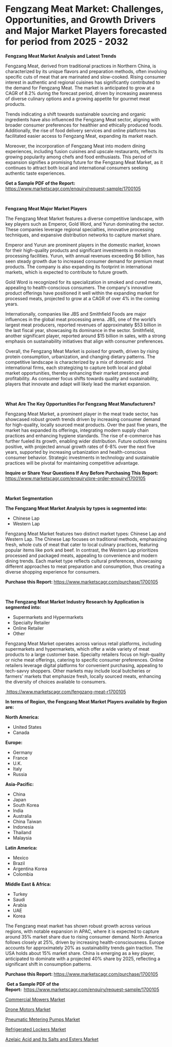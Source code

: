 <p><h1>Fengzang Meat Market: Challenges, Opportunities, and Growth Drivers and Major Market Players forecasted for period from 2025 - 2032</h1></p><p><strong>Fengzang Meat Market Analysis and Latest Trends</strong></p>
<p><p>Fengzang Meat, derived from traditional practices in Northern China, is characterized by its unique flavors and preparation methods, often involving specific cuts of meat that are marinated and slow-cooked. Rising consumer interest in authentic and regional cuisines has significantly contributed to the demand for Fengzang Meat. The market is anticipated to grow at a CAGR of 8.2% during the forecast period, driven by increasing awareness of diverse culinary options and a growing appetite for gourmet meat products.</p><p>Trends indicating a shift towards sustainable sourcing and organic ingredients have also influenced the Fengzang Meat sector, aligning with broader consumer preferences for healthier and ethically produced foods. Additionally, the rise of food delivery services and online platforms has facilitated easier access to Fengzang Meat, expanding its market reach. </p><p>Moreover, the incorporation of Fengzang Meat into modern dining experiences, including fusion cuisines and upscale restaurants, reflects its growing popularity among chefs and food enthusiasts. This period of expansion signifies a promising future for the Fengzang Meat Market, as it continues to attract both local and international consumers seeking authentic taste experiences.</p></p>
<p><strong>Get a Sample PDF of the Report:&nbsp;</strong> <a href="https://www.marketscagr.com/enquiry/request-sample/1700105?utm_campaign=3001&utm_medium=2&utm_source=Github&utm_content=ia&utm_term=27032025&utm_id=fengzang-meat">https://www.marketscagr.com/enquiry/request-sample/1700105</a></p>
<p>&nbsp;</p>
<p><strong>Fengzang Meat Major Market Players</strong></p>
<p><p>The Fengzang Meat Market features a diverse competitive landscape, with key players such as Emperor, Gold Word, and Yurun dominating the sector. These companies leverage regional specialties, innovative processing techniques, and expansive distribution networks to capture market share.</p><p>Emperor and Yurun are prominent players in the domestic market, known for their high-quality products and significant investments in modern processing facilities. Yurun, with annual revenues exceeding $6 billion, has seen steady growth due to increased consumer demand for premium meat products. The company is also expanding its footprint in international markets, which is expected to contribute to future growth.</p><p>Gold Word is recognized for its specialization in smoked and cured meats, appealing to health-conscious consumers. The company's innovative product offerings have positioned it well within the expanding market for processed meats, projected to grow at a CAGR of over 4% in the coming years.</p><p>Internationally, companies like JBS and Smithfield Foods are major influences in the global meat processing arena. JBS, one of the world’s largest meat producers, reported revenues of approximately $53 billion in the last fiscal year, showcasing its dominance in the sector. Smithfield, another significant player, reported around $15 billion in sales, with a strong emphasis on sustainability initiatives that align with consumer preferences.</p><p>Overall, the Fengzang Meat Market is poised for growth, driven by rising protein consumption, urbanization, and changing dietary patterns. The competitive landscape is characterized by a mix of domestic and international firms, each strategizing to capture both local and global market opportunities, thereby enhancing their market presence and profitability. As consumer focus shifts towards quality and sustainability, players that innovate and adapt will likely lead the market expansion.</p></p>
<p>&nbsp;</p>
<p><strong>What Are The Key Opportunities For Fengzang Meat Manufacturers?</strong></p>
<p><p>Fengzang Meat Market, a prominent player in the meat trade sector, has showcased robust growth trends driven by increasing consumer demand for high-quality, locally sourced meat products. Over the past five years, the market has expanded its offerings, integrating modern supply chain practices and enhancing hygiene standards. The rise of e-commerce has further fueled its growth, enabling wider distribution. Future outlook remains positive, with projected annual growth rates of 6-8% over the next five years, supported by increasing urbanization and health-conscious consumer behavior. Strategic investments in technology and sustainable practices will be pivotal for maintaining competitive advantage.</p></p>
<p><strong>Inquire or Share Your Questions If Any Before Purchasing This Report:</strong> <a href="https://www.marketscagr.com/enquiry/pre-order-enquiry/1700105?utm_campaign=3001&utm_medium=2&utm_source=Github&utm_content=ia&utm_term=27032025&utm_id=fengzang-meat">https://www.marketscagr.com/enquiry/pre-order-enquiry/1700105</a></p>
<p>&nbsp;</p>
<p><strong>Market Segmentation</strong></p>
<p><strong>The Fengzang Meat Market Analysis by types is segmented into:</strong></p>
<p><ul><li>Chinese Lap</li><li>Western Lap</li></ul></p>
<p><p>Fengzang Meat Market features two distinct market types: Chinese Lap and Western Lap. The Chinese Lap focuses on traditional methods, emphasizing fresh, whole cuts of meat that cater to local culinary practices, featuring popular items like pork and beef. In contrast, the Western Lap prioritizes processed and packaged meats, appealing to convenience and modern dining trends. Each market type reflects cultural preferences, showcasing different approaches to meat preparation and consumption, thus creating a diverse shopping experience for consumers.</p></p>
<p><strong>Purchase this Report:&nbsp;</strong><a href="https://www.marketscagr.com/purchase/1700105?utm_campaign=3001&utm_medium=2&utm_source=Github&utm_content=ia&utm_term=27032025&utm_id=fengzang-meat">https://www.marketscagr.com/purchase/1700105</a></p>
<p>&nbsp;</p>
<p><strong>The Fengzang Meat Market Industry Research by Application is segmented into:</strong></p>
<p><ul><li>Supermarkets and Hypermarkets</li><li>Specialty Retailer</li><li>Online Retailer</li><li>Other</li></ul></p>
<p><p>Fengzang Meat Market operates across various retail platforms, including supermarkets and hypermarkets, which offer a wide variety of meat products to a large customer base. Specialty retailers focus on high-quality or niche meat offerings, catering to specific consumer preferences. Online retailers leverage digital platforms for convenient purchasing, appealing to tech-savvy shoppers. Other markets may include local butcheries or farmers' markets that emphasize fresh, locally sourced meats, enhancing the diversity of choices available to consumers.</p></p>
<p><a href="https://www.marketscagr.com/fengzang-meat-r1700105?utm_campaign=3001&utm_medium=2&utm_source=Github&utm_content=ia&utm_term=27032025&utm_id=fengzang-meat">&nbsp;https://www.marketscagr.com/fengzang-meat-r1700105</a></p>
<p><strong>In terms of Region, the Fengzang Meat Market Players available by Region are:</strong></p>
<p>
    <p> <strong> North America: </strong>
        <ul>
            <li>United States</li>
            <li>Canada</li>
        </ul>
        </p> 
    <p> <strong> Europe: </strong>
        <ul>
            <li>Germany</li>
            <li>France</li>
            <li>U.K.</li>
            <li>Italy</li>
            <li>Russia</li>
        </ul>
        </p> 
    <p> <strong> Asia-Pacific: </strong>
        <ul>
            <li>China</li>
            <li>Japan</li>
            <li>South Korea</li>
            <li>India</li>
            <li>Australia</li>
            <li>China Taiwan</li>
            <li>Indonesia</li>
            <li>Thailand</li>
            <li>Malaysia</li>
        </ul>
        </p> 
    <p> <strong> Latin America: </strong>
        <ul>
            <li>Mexico</li>
            <li>Brazil</li>
            <li>Argentina Korea</li>
            <li>Colombia</li>
        </ul>
        </p> 
    <p> <strong> Middle East & Africa: </strong>
        <ul>
            <li>Turkey</li>
            <li>Saudi</li>
            <li>Arabia</li>
            <li>UAE</li>
            <li>Korea</li>
        </ul>
    </p>
    </p>
<p><p>The Fengzang meat market has shown robust growth across various regions, with notable expansion in APAC, where it is expected to capture around 35% market share due to rising consumer demand. North America follows closely at 25%, driven by increasing health-consciousness. Europe accounts for approximately 20% as sustainability trends gain traction. The USA holds about 15% market share. China is emerging as a key player, anticipated to dominate with a projected 40% share by 2025, reflecting a significant shift in consumption patterns.</p></p>
<p><strong>Purchase this Report: </strong><a href="https://www.marketscagr.com/purchase/1700105?utm_campaign=3001&utm_medium=2&utm_source=Github&utm_content=ia&utm_term=27032025&utm_id=fengzang-meat">https://www.marketscagr.com/purchase/1700105</a></p>
<p>&nbsp;<strong>Get a Sample PDF of the Report:&nbsp;&nbsp;</strong><a href="https://www.marketscagr.com/enquiry/request-sample/1700105?utm_campaign=3001&utm_medium=2&utm_source=Github&utm_content=ia&utm_term=27032025&utm_id=fengzang-meat">https://www.marketscagr.com/enquiry/request-sample/1700105</a></p>
<p><strong></strong></p>
<p><p><a href="https://www.linkedin.com/pulse/thorough-examination-size-dynamics-expected-growth-commercial-1tref?utm_campaign=3001&utm_medium=2&utm_source=Github&utm_content=ia&utm_term=27032025&utm_id=fengzang-meat">Commercial Mowers Market</a></p><p><a href="https://www.linkedin.com/pulse/evaluating-drone-motors-market-current-trends-future-growth-n9xgf?utm_campaign=3001&utm_medium=2&utm_source=Github&utm_content=ia&utm_term=27032025&utm_id=fengzang-meat">Drone Motors Market</a></p><p><a href="https://www.linkedin.com/pulse/future-demand-revenue-forecast-pneumatic-metering-pumps-market-jax6f?utm_campaign=3001&utm_medium=2&utm_source=Github&utm_content=ia&utm_term=27032025&utm_id=fengzang-meat">Pneumatic Metering Pumps Market</a></p><p><a href="https://www.linkedin.com/pulse/refrigerated-lockers-market-analysis-report-2025-2032-cagr-kj3ef?utm_campaign=3001&utm_medium=2&utm_source=Github&utm_content=ia&utm_term=27032025&utm_id=fengzang-meat">Refrigerated Lockers Market</a></p><p><a href="https://github.com/tszkintruca/Market-Research-Report-List-1/blob/main/azelaic-acid-and-its-salts-and-esters-market.md?utm_campaign=3001&utm_medium=2&utm_source=Github&utm_content=ia&utm_term=27032025&utm_id=fengzang-meat">Azelaic Acid and Its Salts and Esters Market</a></p></p>